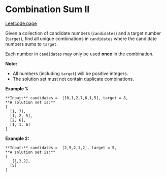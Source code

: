# Combination Sum II
[Leetcode page](https://leetcode.com/problems/combination-sum-ii/description)

Given a collection of candidate numbers (`candidates`) and a target number
(`target`), find all unique combinations in `candidates` where the candidate
numbers sums to `target`.

Each number in `candidates` may only be used **once** in the combination.

**Note:**

  * All numbers (including `target`) will be positive integers.
  * The solution set must not contain duplicate combinations.

**Example 1:**

    
    
    **Input:** candidates =  [10,1,2,7,6,1,5], target = 8,
    **A solution set is:**
    [
      [1, 7],
      [1, 2, 5],
      [2, 6],
      [1, 1, 6]
    ]
    

**Example 2:**

    
    
    **Input:** candidates =  [2,5,2,1,2], target = 5,
    **A solution set is:**
    [
       [1,2,2],
      [5]
    ]
    

